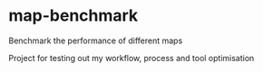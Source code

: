 # map-benchmark
Benchmark the performance of different maps

Project for testing out my workflow, process and tool optimisation
